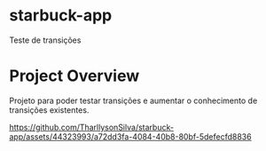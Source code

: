 # starbuck-app
Teste de transições

# Project Overview
Projeto para poder testar transições e aumentar o conhecimento de transições existentes.

https://github.com/TharllysonSilva/starbuck-app/assets/44323993/a72dd3fa-4084-40b8-80bf-5defecfd8836

